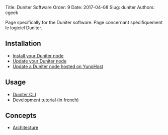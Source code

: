 Title: Duniter Software
Order: 9
Date: 2017-04-08
Slug: duniter
Authors: cgeek

Page specifically for the Duniter software.
Page concernant spécifiquement le logiciel Duniter.

## Installation

* [Install your Duniter node](./install)
* [Update your Duniter node](./update)
* [Update a Duniter node hosted on YunoHost](https://forum.duniter.org/t/full-https-support-for-duniter-package-for-yunohost/1892/18)

## Usage

* [Duniter CLI](./commands)
* [Development tutorial (in french)](https://github.com/duniter/duniter/blob/master/doc/contribute-french.md)

## Concepts

* [Architecture](./architecture)

